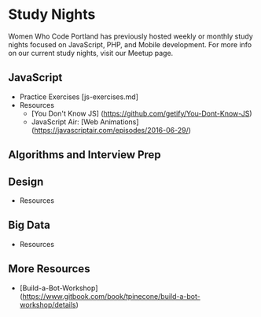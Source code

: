 # Study Nights

Women Who Code Portland has previously hosted weekly or monthly study nights focused on JavaScript, PHP, and Mobile development. For more info on our current study nights, visit our Meetup page.

## JavaScript 
- Practice Exercises [js-exercises.md]
- Resources
  - [You Don't Know JS] (https://github.com/getify/You-Dont-Know-JS)
  - JavaScript Air: [Web Animations] (https://javascriptair.com/episodes/2016-06-29/)

## Algorithms and Interview Prep

## Design
- Resources

## Big Data
- Resources

## More Resources
- [Build-a-Bot-Workshop] (https://www.gitbook.com/book/tpinecone/build-a-bot-workshop/details)
